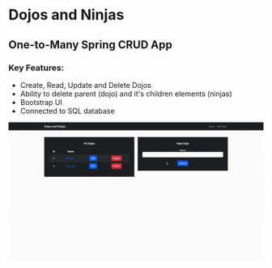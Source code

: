 # Dojos and Ninjas
## One-to-Many Spring CRUD App

### Key Features:
- Create, Read, Update and Delete Dojos
- Ability to delete parent (dojo) and it's children elements (ninjas)
- Bootstrap UI
- Connected to SQL database

<img src="demo_dan.gif" alt="Demo">
